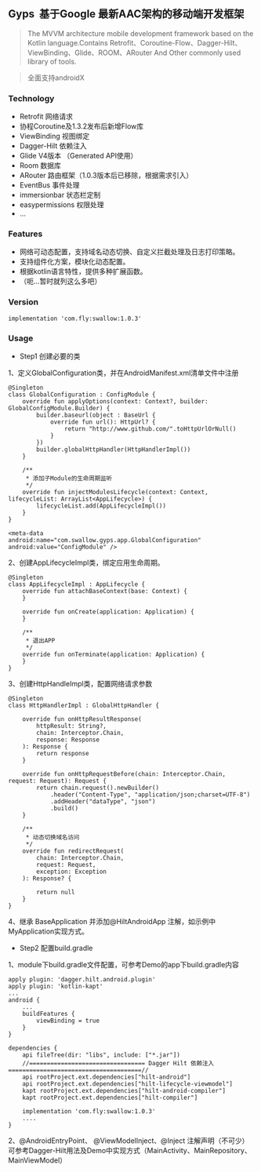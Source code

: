 ## Gyps  基于Google 最新AAC架构的移动端开发框架

>The MVVM architecture mobile development framework based on the Kotlin language.Contains Retrofit、Coroutine-Flow、Dagger-Hilt、ViewBinding、Glide、ROOM、ARouter And Other commonly used library of tools.

>全面支持androidX

### Technology

* Retrofit 网络请求
* 协程Coroutine及1.3.2发布后新增Flow库
* ViewBinding 视图绑定
* Dagger-Hilt 依赖注入
* Glide V4版本 （Generated API使用）
* Room 数据库
* ARouter 路由框架（1.0.3版本后已移除，根据需求引入）
* EventBus 事件处理
* immersionbar 状态栏定制
* easypermissions 权限处理
* ...


### Features

* 网络可动态配置，支持域名动态切换、自定义拦截处理及日志打印策略。
* 支持组件化方案，模块化动态配置。
* 根据kotlin语言特性，提供多种扩展函数。
* （呃...暂时就列这么多吧）

### Version

```
implementation 'com.fly:swallow:1.0.3'
```

### Usage

* Step1 创建必要的类

1、定义GlobalConfiguration类，并在AndroidManifest.xml清单文件中注册

```
@Singleton
class GlobalConfiguration : ConfigModule {
    override fun applyOptions(context: Context?, builder: GlobalConfigModule.Builder) {
        builder.baseurl(object : BaseUrl {
            override fun url(): HttpUrl? {
                return "http://www.github.com/".toHttpUrlOrNull()
            }
        })
        builder.globalHttpHandler(HttpHandlerImpl())
    }

    /**
     * 添加子Module的生命周期监听
     */
    override fun injectModulesLifecycle(context: Context, lifecycleList: ArrayList<AppLifecycle>) {
        lifecycleList.add(AppLifecycleImpl())
    }
}
```
```
<meta-data    android:name="com.swallow.gyps.app.GlobalConfiguration"    android:value="ConfigModule" />
```

2、创建AppLifecycleImpl类，绑定应用生命周期。

```
@Singleton
class AppLifecycleImpl : AppLifecycle {
    override fun attachBaseContext(base: Context) {
    }

    override fun onCreate(application: Application) {
    }

    /**
     * 退出APP
     */
    override fun onTerminate(application: Application) {
    }
}
```

3、创建HttpHandleImpl类，配置网络请求参数

```
@Singleton
class HttpHandlerImpl : GlobalHttpHandler {

    override fun onHttpResultResponse(
        httpResult: String?,
        chain: Interceptor.Chain,
        response: Response
    ): Response {
        return response
    }

    override fun onHttpRequestBefore(chain: Interceptor.Chain, request: Request): Request {
        return chain.request().newBuilder()
            .header("Content-Type", "application/json;charset=UTF-8")
            .addHeader("dataType", "json")
            .build()
    }

    /**
     * 动态切换域名访问
     */
    override fun redirectRequest(
        chain: Interceptor.Chain,
        request: Request,
        exception: Exception
    ): Response? {

        return null
    }
}
```

4、继承 BaseApplication 并添加@HiltAndroidApp 注解，如示例中MyApplication实现方式。

* Step2 配置build.gradle

1、module下build.gradle文件配置，可参考Demo的app下build.gradle内容

```
apply plugin: 'dagger.hilt.android.plugin'
apply plugin: 'kotlin-kapt'
...
android {
    ...
    buildFeatures {
        viewBinding = true
    }
}

dependencies {
    api fileTree(dir: "libs", include: ["*.jar"])
    //================================= Dagger Hilt 依赖注入 ======================================//
    api rootProject.ext.dependencies["hilt-android"]
    api rootProject.ext.dependencies["hilt-lifecycle-viewmodel"]
    kapt rootProject.ext.dependencies["hilt-android-compiler"]
    kapt rootProject.ext.dependencies["hilt-compiler"]
    
    implementation 'com.fly:swallow:1.0.3'
    ....
}
```

2、@AndroidEntryPoint、 @ViewModelInject、@Inject  注解声明（不可少）
可参考Dagger-Hilt用法及Demo中实现方式（MainActivity、MainRepository、MainViewModel）

